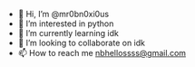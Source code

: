 - 👋 Hi, I’m @mr0bn0xi0us
- 👀 I’m interested in python
- 🌱 I’m currently learning idk
- 💞️ I’m looking to collaborate on idk
- 📫 How to reach me nbhellossss@gmail.com

<!---
mr0bn0xi0us/mr0bn0xi0us is a ✨ special ✨ repository because its `README.md` (this file) appears on your GitHub profile.
You can click the Preview link to take a look at your changes.
--->
